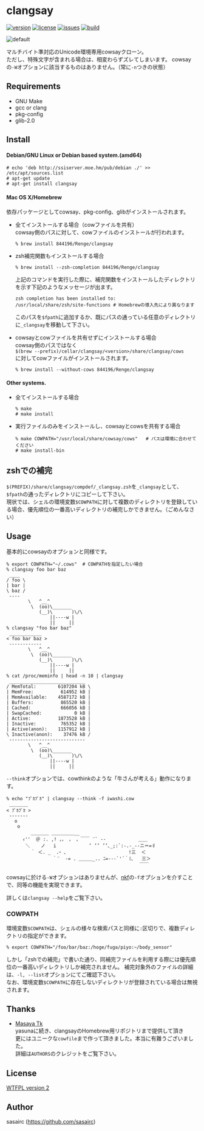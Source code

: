 clangsay
=======
[![version](http://img.shields.io/github/tag/sasairc/clangsay.svg?style=flat&label=version)](https://github.com/sasairc/clangsay/releases)
[![license](https://img.shields.io/badge/License-WTFPL2-blue.svg?style=flat)](http://www.wtfpl.net/txt/copying/)
[![issues](http://img.shields.io/github/issues/sasairc/clangsay.svg?style=flat)](https://github.com/sasairc/clangsay/issues)
[![build](https://img.shields.io/travis/sasairc/clangsay.svg?style=flat)](https://travis-ci.org/sasairc/clangsay)

![default](http://36.media.tumblr.com/5adcfbb3b5bfeaf27c6c3c858b1f7ddb/tumblr_ntae8cQ7wE1u2jamko1_1280.png)

マルチバイト準対応のUnicode環境専用cowsayクローン。  
ただし、特殊文字が含まれる場合は、相変わらずズレてしまいます。	
cowsayの`-W`オプションに該当するものはありません。（常に`-n`つきの状態）	

## Requirements
* GNU Make
* gcc or clang
* pkg-config
* glib-2.0	

## Install
#### Debian/GNU Linux or Debian based system.(amd64)		
```shellsession
# echo 'deb http://ssiserver.moe.hm/pub/debian ./' >> /etc/apt/sources.list	
# apt-get update	
# apt-get install clangsay
```

#### Mac OS X/Homebrew		
依存パッケージとしてcowsay、pkg-config、glibがインストールされます。	

* 全てインストールする場合（cowファイルを共有）	
	cowsay側のパスに対して、cowファイルのインストールが行われます。	
	```shellsession
	% brew install 844196/Renge/clangsay
	```
	
* zsh補完関数もインストールする場合		
	```shellsession
	% brew install --zsh-completion 844196/Renge/clangsay
	```
	上記のコマンドを実行した際に、補完関数をインストールしたディレクトリを示す下記のようなメッセージが出ます。	
	```shellsession
	zsh completion has been installed to:
	/usr/local/share/zsh/site-functions	# Homebrewの導入先により異なります　
	```
	このパスを`$fpath`に追加するか、既にパスの通っている任意のディレクトリに`_clangsay`を移動して下さい。	

* cowsayとcowファイルを共有せずにインストールする場合	
	cowsay側のパスではなく	
	`$(brew --prefix)/cellar/clangsay/<version>/share/clangsay/cows`	
	に対してcowファイルがインストールされます。		
	```shellsession
	% brew install --without-cows 844196/Renge/clangsay
	```

#### Other systems.
* 全てインストールする場合	
	```shellsession
	% make
	# make install
	```

* 実行ファイルのみをインストールし、cowsayとcowsを共有する場合	
	```shellsession
	% make COWPATH="/usr/local/share/cowsay/cows"	# パスは環境に合わせてください
	# make install-bin
	```

## zshでの補完
`$(PREFIX)/share/clangsay/compdef/_clangsay.zsh`を`_clangsay`として、`$fpath`の通ったディレクトリにコピーして下さい。	
現状では、シェルの環境変数`$COWPATH`に対して複数のディレクトリを登録している場合、優先順位の一番高いディレクトリの補完しかできません。（ごめんなさい）

## Usage
基本的にcowsayのオプションと同様です。
```shellsession
% export COWPATH="~/.cows"	# COWPATHを指定したい場合
% clangsay foo bar baz
 ____
/ foo \
| bar |
\ baz /
 ----
        \   ^__^
         \  (oo)\_______
            (__)\       )\/\
                ||----w |
                ||     ||
% clangsay "foo bar baz"
 ____________
< foo bar baz >
 ------------
        \   ^__^
         \  (oo)\_______
            (__)\       )\/\
                ||----w |
                ||     ||
% cat /proc/meminfo | head -n 10 | clangsay
 ____________________________
/ MemTotal:        6107204 kB \
| MemFree:          614952 kB |
| MemAvailable:    4587172 kB |
| Buffers:          865520 kB |
| Cached:           666056 kB |
| SwapCached:            0 kB |
| Active:          1873528 kB |
| Inactive:         765352 kB |
| Active(anon):    1157912 kB |
\ Inactive(anon):    37476 kB /
 ----------------------------
        \   ^__^
         \  (oo)\_______
            (__)\       )\/\
                ||----w |
                ||     ||
```

`--think`オプションでは、cowthinkのような「牛さんが考える」動作になります。

```shellsession
% echo "ﾌﾟｶﾌﾟｶ" | clangsay --think -f iwashi.cow
 _______
< ﾌﾟｶﾌﾟｶ >
 -------
   o
    o
         ＿＿＿＿ ＿＿＿＿＿__
      ｨ''  ＠ :. ,! ，， ， ，￣￣ ¨` ‐-            ＿＿
       ＼    ノ   i            ’ ’’ ’’､_;:`:‐.-_-‐ニ＝=彳
         ｀ ＜. _  .ｰ ､                       !三  ＜
                 ｀¨  ‐= . ＿＿＿_.. ﾆ=-‐‐`'´｀ﾐ､   三＞
                                                 ￣￣
```
cowsayに於ける`-W`オプションはありませんが、[nkf](http://osdn.jp/projects/nkf/)の`-f`オプションを介すことで、同等の機能を実現できます。  

詳しくは`clangsay --help`をご覧下さい。

### COWPATH
環境変数`$COWPATH`は、シェルの様々な検索パスと同様に`:`区切りで、複数ディレクトリの指定ができます。	
```shellsession
% export COWPATH="/foo/bar/baz:/hoge/fuga/piyo:~/body_sensor"
```
しかし「zshでの補完」で書いた通り、同補完ファイルを利用する際には優先順位の一番高いディレクトリしか補完されません。	
補完対象外のファイルの詳細は、`-l, --list`オプションにてご確認下さい。	
なお、環境変数`$COWPATH`に存在しないディレクトリが登録されている場合は無視されます。

## Thanks
* [Masaya Tk](https://github.com/844196)	
	yasunaに続き、clangsayのHomebrew用リポジトリまで提供して頂き  
	更にはユニークな`cowfile`まで作って頂きました。本当に有難うございました。  
	詳細は`AUTHORS`のクレジットをご覧下さい。

## License
[WTFPL version 2](http://www.wtfpl.net/txt/copying/)

## Author
sasairc (https://github.com/sasairc)
